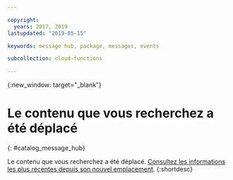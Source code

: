 ```yaml
---

copyright:
  years: 2017, 2019
lastupdated: "2019-05-15"

keywords: message hub, package, messages, events

subcollection: cloud-functions

---
```


{:new_window: target="_blank"}
# Le contenu que vous recherchez a été déplacé
{: #catalog_message_hub}

Le contenu que vous recherchez a été déplacé. [Consultez les informations les plus récentes depuis son nouvel emplacement](/docs/openwhisk?topic=cloud-functions-pkg_event_streams).
{:shortdesc}
